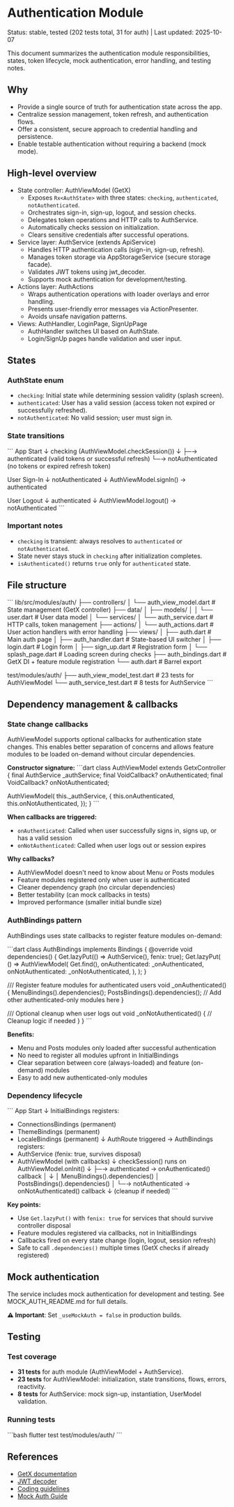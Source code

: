 # Authentication Module

Status: stable, tested (202 tests total, 31 for auth) | Last updated: 2025-10-07

This document summarizes the authentication module responsibilities, states, token lifecycle, mock authentication, error handling, and testing notes.


## Why
- Provide a single source of truth for authentication state across the app.
- Centralize session management, token refresh, and authentication flows.
- Offer a consistent, secure approach to credential handling and persistence.
- Enable testable authentication without requiring a backend (mock mode).


## High-level overview
- State controller: AuthViewModel (GetX)
  - Exposes `Rx<AuthState>` with three states: `checking`, `authenticated`, `notAuthenticated`.
  - Orchestrates sign-in, sign-up, logout, and session checks.
  - Delegates token operations and HTTP calls to AuthService.
  - Automatically checks session on initialization.
  - Clears sensitive credentials after successful operations.
- Service layer: AuthService (extends ApiService)
  - Handles HTTP authentication calls (sign-in, sign-up, refresh).
  - Manages token storage via AppStorageService (secure storage facade).
  - Validates JWT tokens using jwt_decoder.
  - Supports mock authentication for development/testing.
- Actions layer: AuthActions
  - Wraps authentication operations with loader overlays and error handling.
  - Presents user-friendly error messages via ActionPresenter.
  - Avoids unsafe navigation patterns.
- Views: AuthHandler, LoginPage, SignUpPage
  - AuthHandler switches UI based on AuthState.
  - Login/SignUp pages handle validation and user input.


## States

### AuthState enum
- `checking`: Initial state while determining session validity (splash screen).
- `authenticated`: User has a valid session (access token not expired or successfully refreshed).
- `notAuthenticated`: No valid session; user must sign in.

### State transitions
\`\`\`
App Start
   ↓
checking (AuthViewModel.checkSession())
   ↓
   ├─→ authenticated (valid tokens or successful refresh)
   └─→ notAuthenticated (no tokens or expired refresh token)

User Sign-In
   ↓
notAuthenticated
   ↓
AuthViewModel.signIn() → authenticated

User Logout
   ↓
authenticated
   ↓
AuthViewModel.logout() → notAuthenticated
\`\`\`

### Important notes
- `checking` is transient: always resolves to `authenticated` or `notAuthenticated`.
- State never stays stuck in `checking` after initialization completes.
- `isAuthenticated()` returns `true` only for `authenticated` state.


## File structure
\`\`\`
lib/src/modules/auth/
├── controllers/
│   └── auth_view_model.dart          # State management (GetX controller)
├── data/
│   ├── models/
│   │   └── user.dart                 # User data model
│   └── services/
│       └── auth_service.dart         # HTTP calls, token management
├── actions/
│   └── auth_actions.dart             # User action handlers with error handling
├── views/
│   ├── auth.dart                     # Main auth page
│   ├── auth_handler.dart             # State-based UI switcher
│   ├── login.dart                    # Login form
│   ├── sign_up.dart                  # Registration form
│   └── splash_page.dart              # Loading screen during checks
├── auth_bindings.dart                # GetX DI + feature module registration
└── auth.dart                         # Barrel export

test/modules/auth/
├── auth_view_model_test.dart         # 23 tests for AuthViewModel
└── auth_service_test.dart            # 8 tests for AuthService
\`\`\`


## Dependency management & callbacks

### State change callbacks

AuthViewModel supports optional callbacks for authentication state changes. This enables better separation of concerns and allows feature modules to be loaded on-demand without circular dependencies.

**Constructor signature:**
\`\`\`dart
class AuthViewModel extends GetxController {
  final AuthService _authService;
  final VoidCallback? onAuthenticated;
  final VoidCallback? onNotAuthenticated;

  AuthViewModel(
    this._authService, {
    this.onAuthenticated,
    this.onNotAuthenticated,
  });
}
\`\`\`

**When callbacks are triggered:**
- `onAuthenticated`: Called when user successfully signs in, signs up, or has a valid session
- `onNotAuthenticated`: Called when user logs out or session expires

**Why callbacks?**
- AuthViewModel doesn't need to know about Menu or Posts modules
- Feature modules registered only when user is authenticated
- Cleaner dependency graph (no circular dependencies)
- Better testability (can mock callbacks in tests)
- Improved performance (smaller initial bundle size)

### AuthBindings pattern

AuthBindings uses state callbacks to register feature modules on-demand:

\`\`\`dart
class AuthBindings implements Bindings {
  @override
  void dependencies() {
    Get.lazyPut(() => AuthService(), fenix: true);
    Get.lazyPut(
      () => AuthViewModel(
        Get.find(),
        onAuthenticated: _onAuthenticated,
        onNotAuthenticated: _onNotAuthenticated,
      ),
    );
  }

  /// Register feature modules for authenticated users
  void _onAuthenticated() {
    MenuBindings().dependencies();
    PostsBindings().dependencies();
    // Add other authenticated-only modules here
  }

  /// Optional cleanup when user logs out
  void _onNotAuthenticated() {
    // Cleanup logic if needed
  }
}
\`\`\`

**Benefits:**
- Menu and Posts modules only loaded after successful authentication
- No need to register all modules upfront in InitialBindings
- Clear separation between core (always-loaded) and feature (on-demand) modules
- Easy to add new authenticated-only modules

### Dependency lifecycle

\`\`\`
App Start
   ↓
InitialBindings registers:
   - ConnectionsBindings (permanent)
   - ThemeBindings (permanent)
   - LocaleBindings (permanent)
   ↓
AuthRoute triggered → AuthBindings registers:
   - AuthService (fenix: true, survives disposal)
   - AuthViewModel (with callbacks)
   ↓
checkSession() runs on AuthViewModel.onInit()
   ↓
   ├─→ authenticated → onAuthenticated() callback
   │      ↓
   │   MenuBindings().dependencies()
   │   PostsBindings().dependencies()
   │
   └─→ notAuthenticated → onNotAuthenticated() callback
          ↓
       (cleanup if needed)
\`\`\`

**Key points:**
- Use `Get.lazyPut()` with `fenix: true` for services that should survive controller disposal
- Feature modules registered via callbacks, not in InitialBindings
- Callbacks fired on every state change (login, logout, session refresh)
- Safe to call `.dependencies()` multiple times (GetX checks if already registered)


## Mock authentication

The service includes mock authentication for development and testing. See MOCK_AUTH_README.md for full details.

**⚠️ Important**: Set `_useMockAuth = false` in production builds.


## Testing

### Test coverage
- **31 tests** for auth module (AuthViewModel + AuthService).
- **23 tests** for AuthViewModel: initialization, state transitions, flows, errors, reactivity.
- **8 tests** for AuthService: mock sign-up, instantiation, UserModel validation.

### Running tests
\`\`\`bash
flutter test test/modules/auth/
\`\`\`


## References

- [GetX documentation](https://pub.dev/packages/get)
- [JWT decoder](https://pub.dev/packages/jwt_decoder)
- [Coding guidelines](./coding_guidelines.md)
- [Mock Auth Guide](../../MOCK_AUTH_README.md)
